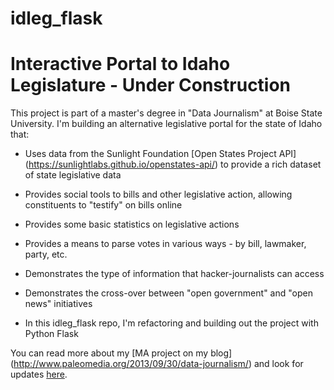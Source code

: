 # idleg_flask

# Interactive Portal to Idaho Legislature - Under Construction

This project is part of a master's degree in "Data Journalism" at Boise State University. I'm building an alternative legislative portal for the state of Idaho that: 

- Uses data from the Sunlight Foundation [Open States Project API] (https://sunlightlabs.github.io/openstates-api/) to provide a rich dataset of state legislative data
- Provides social tools to bills and other legislative action, allowing constituents to "testify" on bills online
- Provides some basic statistics on legislative actions
- Provides a means to parse votes in various ways - by bill, lawmaker, party, etc.
- Demonstrates the type of information that hacker-journalists can access
- Demonstrates the cross-over between "open government" and "open news" initiatives

- In this idleg_flask repo, I'm refactoring and building out the project with Python Flask

You can read more about my [MA project on my blog] (http://www.paleomedia.org/2013/09/30/data-journalism/) and look for updates [here](http://idleg.info/).
